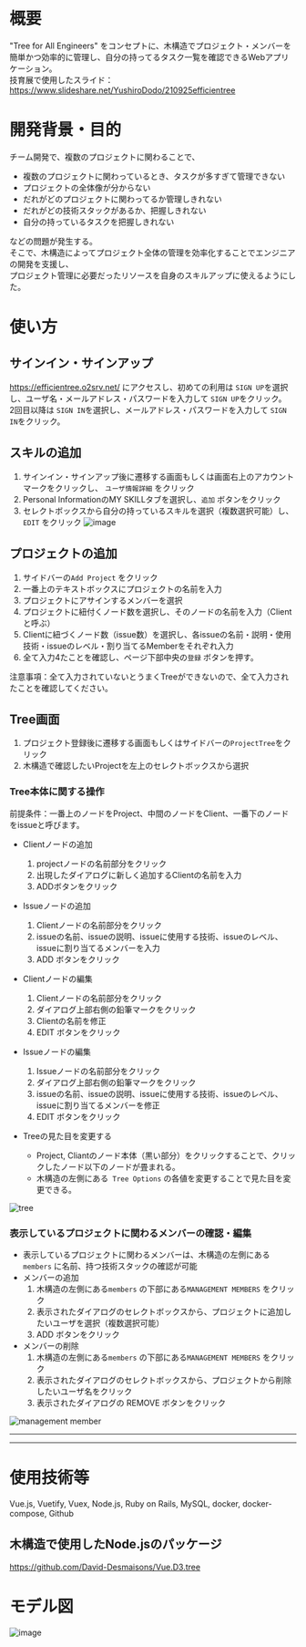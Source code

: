 # 概要
"Tree for All Engineers" をコンセプトに、木構造でプロジェクト・メンバーを簡単かつ効率的に管理し、自分の持ってるタスク一覧を確認できるWebアプリケーション。  
技育展で使用したスライド：https://www.slideshare.net/YushiroDodo/210925efficientree

# 開発背景・目的
チーム開発で、複数のプロジェクトに関わることで、
- 複数のプロジェクトに関わっているとき、タスクが多すぎて管理できない
- プロジェクトの全体像が分からない
- だれがどのプロジェクトに関わってるか管理しきれない
- だれがどの技術スタックがあるか、把握しきれない
- 自分の持っているタスクを把握しきれない  

などの問題が発生する。  
そこで、木構造によってプロジェクト全体の管理を効率化することでエンジニアの開発を支援し、  
プロジェクト管理に必要だったリソースを自身のスキルアップに使えるようにした。  


# 使い方
## サインイン・サインアップ
https://efficientree.o2srv.net/
にアクセスし、初めての利用は `SIGN UP`を選択し、ユーザ名・メールアドレス・パスワードを入力して `SIGN UP`をクリック。  
2回目以降は `SIGN IN`を選択し、メールアドレス・パスワードを入力して `SIGN IN`をクリック。  

## スキルの追加
1. サインイン・サインアップ後に遷移する画面もしくは画面右上のアカウントマークをクリックし、 `ユーザ情報詳細` をクリック  
2. Personal InformationのMY SKILLタブを選択し、`追加` ボタンをクリック  
3. セレクトボックスから自分の持っているスキルを選択（複数選択可能）し、`EDIT` をクリック
![image](https://user-images.githubusercontent.com/71711872/134709376-a177fa1b-d160-48fa-9947-f51cfa84f955.png)

## プロジェクトの追加
1. サイドバーの`Add Project` をクリック  
2. 一番上のテキストボックスにプロジェクトの名前を入力
3. プロジェクトにアサインするメンバーを選択
4. プロジェクトに紐付くノード数を選択し、そのノードの名前を入力（Clientと呼ぶ）
5. Clientに紐づくノード数（issue数）を選択し、各issueの名前・説明・使用技術・issueのレベル・割り当てるMemberをそれぞれ入力
6. 全て入力4たことを確認し、ページ下部中央の`登録` ボタンを押す。

注意事項：全て入力されていないとうまくTreeができないので、全て入力されたことを確認してください。

## Tree画面
1. プロジェクト登録後に遷移する画面もしくはサイドバーの`ProjectTree`をクリック
2. 木構造で確認したいProjectを左上のセレクトボックスから選択
  
### Tree本体に関する操作
前提条件：一番上のノードをProject、中間のノードをClient、一番下のノードをissueと呼びます。  
- Clientノードの追加 
  1. projectノードの名前部分をクリック
  2. 出現したダイアログに新しく追加するClientの名前を入力
  3. ADDボタンをクリック

- Issueノードの追加
  1. Clientノードの名前部分をクリック
  2. issueの名前、issueの説明、issueに使用する技術、issueのレベル、issueに割り当てるメンバーを入力
  3. ADD ボタンをクリック

- Clientノードの編集
  1. Clientノードの名前部分をクリック
  2. ダイアログ上部右側の鉛筆マークをクリック
  3. Clientの名前を修正
  4. EDIT ボタンをクリック

- Issueノードの編集
  1. Issueノードの名前部分をクリック
  2. ダイアログ上部右側の鉛筆マークをクリック
  3. issueの名前、issueの説明、issueに使用する技術、issueのレベル、issueに割り当てるメンバーを修正
  4. EDIT ボタンをクリック

- Treeの見た目を変更する
  - Project, Cliantのノード本体（黒い部分）をクリックすることで、クリックしたノード以下のノードが畳まれる。
  - 木構造の左側にある` Tree Options` の各値を変更することで見た目を変更できる。

![tree](https://user-images.githubusercontent.com/71711872/134756995-0179ed5a-516f-4a8d-88cc-d289aaa16a3c.gif)


### 表示しているプロジェクトに関わるメンバーの確認・編集
- 表示しているプロジェクトに関わるメンバーは、木構造の左側にある`members` に名前、持つ技術スタックの確認が可能
- メンバーの追加
  1. 木構造の左側にある`members` の下部にある`MANAGEMENT MEMBERS` をクリック
  2. 表示されたダイアログのセレクトボックスから、プロジェクトに追加したいユーザを選択（複数選択可能）
  3. ADD ボタンをクリック
- メンバーの削除
  1. 木構造の左側にある`members` の下部にある`MANAGEMENT MEMBERS` をクリック
  2. 表示されたダイアログのセレクトボックスから、プロジェクトから削除したいユーザ名をクリック
  3. 表示されたダイアログの REMOVE ボタンをクリック

![management member](https://user-images.githubusercontent.com/71711872/134757004-4e511ea0-fa28-412d-8a39-086cf64794e0.gif)


---
---
# 使用技術等
Vue.js, Vuetify, Vuex, Node.js, Ruby on Rails, MySQL, docker, docker-compose, Github

## 木構造で使用したNode.jsのパッケージ
https://github.com/David-Desmaisons/Vue.D3.tree


# モデル図
![image](https://user-images.githubusercontent.com/71711872/133971611-29b2d691-0b9f-4afd-8bc1-30074f681e4f.png)
